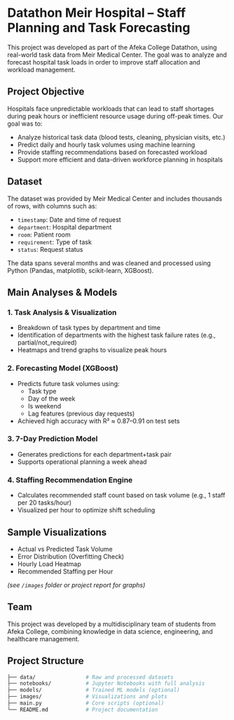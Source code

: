 # Datathon Meir Hospital – Staff Planning and Task Forecasting

This project was developed as part of the Afeka College Datathon, using real-world task data from Meir Medical Center. The goal was to analyze and forecast hospital task loads in order to improve staff allocation and workload management.

## Project Objective

Hospitals face unpredictable workloads that can lead to staff shortages during peak hours or inefficient resource usage during off-peak times. Our goal was to:

- Analyze historical task data (blood tests, cleaning, physician visits, etc.)
- Predict daily and hourly task volumes using machine learning
- Provide staffing recommendations based on forecasted workload
- Support more efficient and data-driven workforce planning in hospitals

## Dataset

The dataset was provided by Meir Medical Center and includes thousands of rows, with columns such as:
- `timestamp`: Date and time of request  
- `department`: Hospital department  
- `room`: Patient room  
- `requirement`: Type of task  
- `status`: Request status  

The data spans several months and was cleaned and processed using Python (Pandas, matplotlib, scikit-learn, XGBoost).

## Main Analyses & Models

### 1. Task Analysis & Visualization
- Breakdown of task types by department and time
- Identification of departments with the highest task failure rates (e.g., partial/not_required)
- Heatmaps and trend graphs to visualize peak hours

### 2. Forecasting Model (XGBoost)
- Predicts future task volumes using:
  - Task type
  - Day of the week
  - Is weekend
  - Lag features (previous day requests)
- Achieved high accuracy with R² ≈ 0.87–0.91 on test sets

### 3. 7-Day Prediction Model
- Generates predictions for each department+task pair
- Supports operational planning a week ahead

### 4. Staffing Recommendation Engine
- Calculates recommended staff count based on task volume (e.g., 1 staff per 20 tasks/hour)
- Visualized per hour to optimize shift scheduling

## Sample Visualizations

- Actual vs Predicted Task Volume  
- Error Distribution (Overfitting Check)  
- Hourly Load Heatmap  
- Recommended Staffing per Hour

*(see `/images` folder or project report for graphs)*

## Team

This project was developed by a multidisciplinary team of students from Afeka College, combining knowledge in data science, engineering, and healthcare management.

## Project Structure

```bash
├── data/                # Raw and processed datasets
├── notebooks/           # Jupyter Notebooks with full analysis
├── models/              # Trained ML models (optional)
├── images/              # Visualizations and plots
├── main.py              # Core scripts (optional)
└── README.md            # Project documentation
